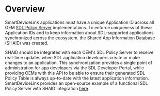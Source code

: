 # Overview
SmartDeviceLink applications must have a unique Application ID across all OEM [SDL Policy Server](https://github.com/smartdevicelink/sdl_policy_server) implementations. To enforce uniqueness of these Application IDs and to keep information about SDL-supported applications synchronized across the ecosystem, the Shared App Information Database (SHAID) was created.

SHAID should be integrated with each OEM's SDL Policy Server to receive real-time updates when SDL application developers create or make changes to an application. This synchronization provides a single point of administration for app developers via the SDL Developer Portal, while providing OEMs with this API to be able to ensure their generated SDL Policy Table is always up-to-date with the latest application information. SmartDeviceLink provides an open-source example of a functional SDL Policy Server with SHAID integration [here](https://github.com/smartdevicelink/sdl_server).